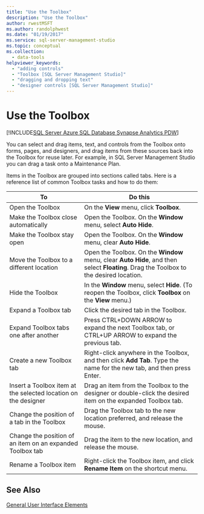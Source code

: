 ```yaml
---
title: "Use the Toolbox"
description: "Use the Toolbox"
author: rwestMSFT
ms.author: randolphwest
ms.date: "01/19/2017"
ms.service: sql-server-management-studio
ms.topic: conceptual
ms.collection:
  - data-tools
helpviewer_keywords:
  - "adding controls"
  - "Toolbox [SQL Server Management Studio]"
  - "dragging and dropping text"
  - "designer controls [SQL Server Management Studio]"
---
```


# Use the Toolbox

[!INCLUDE[SQL Server Azure SQL Database Synapse Analytics PDW](includes/applies-to-version/sql-asdb-asdbmi-asa-pdw.md)]

You can select and drag items, text, and controls from the Toolbox onto forms, pages, and designers, and drag items from these sources back into the Toolbox for reuse later. For example, in SQL Server Management Studio you can drag a task onto a Maintenance Plan.  
  
Items in the Toolbox are grouped into sections called tabs. Here is a reference list of common Toolbox tasks and how to do them:  
  
|To|Do this|  
|------|-----------|  
|Open the Toolbox|On the **View** menu, click **Toolbox**.|  
|Make the Toolbox close automatically|Open the Toolbox. On the **Window** menu, select **Auto Hide**.|  
|Make the Toolbox stay open|Open the Toolbox. On the **Window** menu, clear **Auto Hide**.|  
|Move the Toolbox to a different location|Open the Toolbox. On the **Window** menu, clear **Auto Hide**, and then select **Floating**. Drag the Toolbox to the desired location.|  
|Hide the Toolbox|In the **Window** menu, select **Hide**. (To reopen the Toolbox, click **Toolbox** on the **View** menu.)|  
|Expand a Toolbox tab|Click the desired tab in the Toolbox.|  
|Expand Toolbox tabs one after another|Press CTRL+DOWN ARROW to expand the next Toolbox tab, or CTRL+UP ARROW to expand the previous tab.|  
|Create a new Toolbox tab|Right-click anywhere in the Toolbox, and then click **Add Tab**. Type the name for the new tab, and then press Enter.|  
|Insert a Toolbox item at the selected location on the designer|Drag an item from the Toolbox to the designer or double-click the desired item on the expanded Toolbox tab.|  
|Change the position of a tab in the Toolbox|Drag the Toolbox tab to the new location preferred, and release the mouse.|  
|Change the position of an item on an expanded Toolbox tab|Drag the item to the new location, and release the mouse.|  
|Rename a Toolbox item|Right-click the Toolbox item, and click **Rename Item** on the shortcut menu.|  
  
## See Also

[General User Interface Elements](general-user-interface-elements.md)
